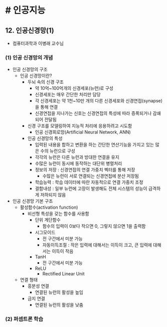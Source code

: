 # # 인공지능

## 12. 인공신경망(1)

- 컴퓨터과학과 이병래 교수님

### (1) 인공 신경망의 개념

- 인공 신경망의 구조
    - 인공 신경망이란?
        - 두뇌 속의 신경 구조
            - 약 10억~100억개의 신경세포(뉴런)로 구성
            - 신경세포는 매우 간단한 처리만 담당
            - 각 신경세포는 약 1천~10만 개의 다른 신경세포와 신경연접(synapse)을 통해 연결
            - 신경연접을 지나가는 신호는 신경연접의 특성에 따라 증폭되거나 감쇄되어 전달됨
        - 신경 구조를 모델링하여 지능적 처리에 응용하려고 시도함
            - 인공 신경회로망(Artificial Neural Network, ANN)
        - 인공 신경망의 특성
            - 입력된 내용을 합하고 변환을 하는 간단한 연산기능을 가지고 있는 많은 수의 뉴런으로 구성
            - 각각의 뉴런은 다른 뉴런과 방대한 연결을 유지
            - 수많은 뉴런이 동시에 동작하는 대단위 병렬처리
            - 정보의 저장 : 신경연접의 연결 가중치 벡터를 통해 저장
                - 수많은 뉴런이 서로 연결되는 신경연접에 분산 저장됨
            - 학습능력 : 학습 데이터에 따란 자동적으로 연결 가중치 조정
            - 결함내성 : 일부 뉴런에 고장이 발생해도 전체 시스템의 성능이 급격하게 저하되지 않음
- 인공 신경망 기본 구조
    - 활성함수(activation function)
        - 비선형 특성을 갖는 함수를 사용함
            - 단위 계단함수
                - 함수의 입력이 0보다 작으면 0, 그렇지 않으면 1을 출력함
            - 시그모이드
                - 전 구간에서 미분 가능
                - 자동이득조절 : 작은 입력에 대해서는 이득이 크고, 큰 입력에 대해서는 이득이 작음
            - TanH
                - 전 구간에서 미분 가능
            - ReLU
                - Rectified Linear Unit
    - 연결 형태
        - 흥분성 연결
            - 연결된 뉴런의 활성을 높임
        - 금지 연결
            - 연결된 뉴런의 활성을 낮춤

### (2) 퍼셉트론 학습
